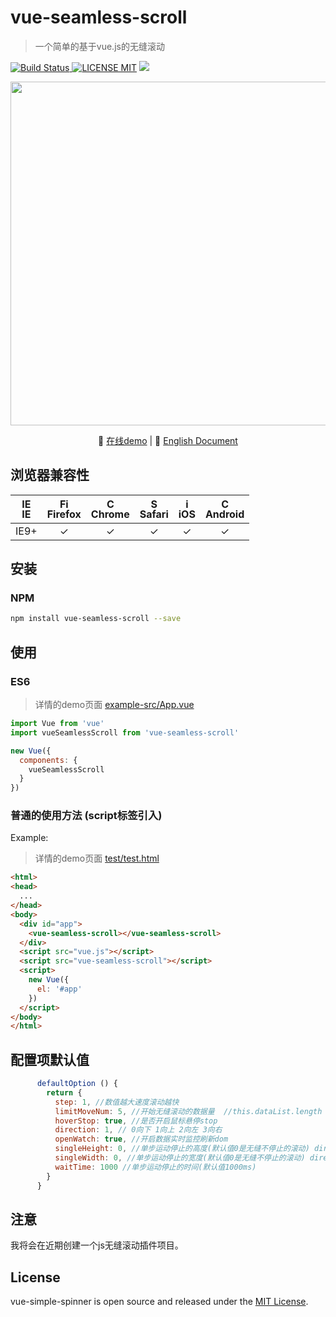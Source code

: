 # vue-seamless-scroll 
> 一个简单的基于vue.js的无缝滚动

[![Build Status](https://img.shields.io/appveyor/ci/gruntjs/grunt/master.svg) ![LICENSE MIT](https://img.shields.io/npm/l/express.svg)](https://www.npmjs.com/package/vue-seamless-scroll) ![](https://img.shields.io/npm/v/vue-seamless-scroll.svg)
                                         
<p align="center">
    <img src="https://timgsa.baidu.com/timg?image&quality=80&size=b10000_10000&sec=1513438288&di=7501d9cbb876dbf8e189d846e72dc1f0&src=http://easyread.ph.126.net/e09BC9VNjw0fmSDrvpjVog==/7916749801802782271.jpg" width="550"/>
</p>                                            
<p align="center">
   🌾 <a href="https://chenxuan0000.github.io/vue-seamless-scroll/" target="_blank">在线demo</a> |
   📘 <a href="../README.md">English Document</a>
</p>

## 浏览器兼容性
| [<img src="https://raw.githubusercontent.com/godban/browsers-support-badges/master/src/images/edge.png" alt="IE" width="16px" height="16px" />](http://godban.github.io/browsers-support-badges/)</br>IE | [<img src="https://raw.githubusercontent.com/godban/browsers-support-badges/master/src/images/firefox.png" alt="Firefox" width="16px" height="16px" />](http://godban.github.io/browsers-support-badges/)</br>Firefox | [<img src="https://raw.githubusercontent.com/godban/browsers-support-badges/master/src/images/chrome.png" alt="Chrome" width="16px" height="16px" />](http://godban.github.io/browsers-support-badges/)</br>Chrome | [<img src="https://raw.githubusercontent.com/godban/browsers-support-badges/master/src/images/safari.png" alt="Safari" width="16px" height="16px" />](http://godban.github.io/browsers-support-badges/)</br>Safari | [<img src="https://raw.githubusercontent.com/godban/browsers-support-badges/master/src/images/safari-ios.png" alt="iOS Safari" width="16px" height="16px" />](http://godban.github.io/browsers-support-badges/)</br>iOS | [<img src="https://raw.githubusercontent.com/godban/browsers-support-badges/master/src/images/chrome-android.png" alt="Chrome for Android" width="16px" height="16px" />](http://godban.github.io/browsers-support-badges/)</br>Android |
|:---------:|:---------:|:---------:|:---------:|:---------:|:---------:|
| IE9+ | &check;| &check; | &check; | &check; | &check; | &check;


## 安装

### NPM

```bash
npm install vue-seamless-scroll --save
```

## 使用
### ES6
> 详情的demo页面 [example-src/App.vue](https://github.com/chenxuan0000/vue-seamless-scroll/blob/master/examples-src/App.vue)

```js
import Vue from 'vue'
import vueSeamlessScroll from 'vue-seamless-scroll'

new Vue({
  components: {
    vueSeamlessScroll
  }
})
```

### 普通的使用方法 (script标签引入)

Example:
> 详情的demo页面 [test/test.html](https://github.com/chenxuan0000/vue-seamless-scroll/blob/master/test/test.html)
```html
<html>
<head>
  ...
</head>
<body>
  <div id="app">
    <vue-seamless-scroll></vue-seamless-scroll>
  </div>
  <script src="vue.js"></script>
  <script src="vue-seamless-scroll"></script>
  <script>
    new Vue({
      el: '#app'
    })
  </script>
</body>
</html>
```

## 配置项默认值
```js
      defaultOption () {
        return {
          step: 1, //数值越大速度滚动越快
          limitMoveNum: 5, //开始无缝滚动的数据量  //this.dataList.length
          hoverStop: true, //是否开启鼠标悬停stop
          direction: 1, // 0向下 1向上 2向左 3向右
          openWatch: true, //开启数据实时监控刷新dom
          singleHeight: 0, //单步运动停止的高度(默认值0是无缝不停止的滚动) direction => 0/1
          singleWidth: 0, //单步运动停止的宽度(默认值0是无缝不停止的滚动) direction => 2/3
          waitTime: 1000 //单步运动停止的时间(默认值1000ms)
        }
      }
```

## 注意
我将会在近期创建一个js无缝滚动插件项目。

## License
vue-simple-spinner is open source and released under the [MIT License](LICENSE).